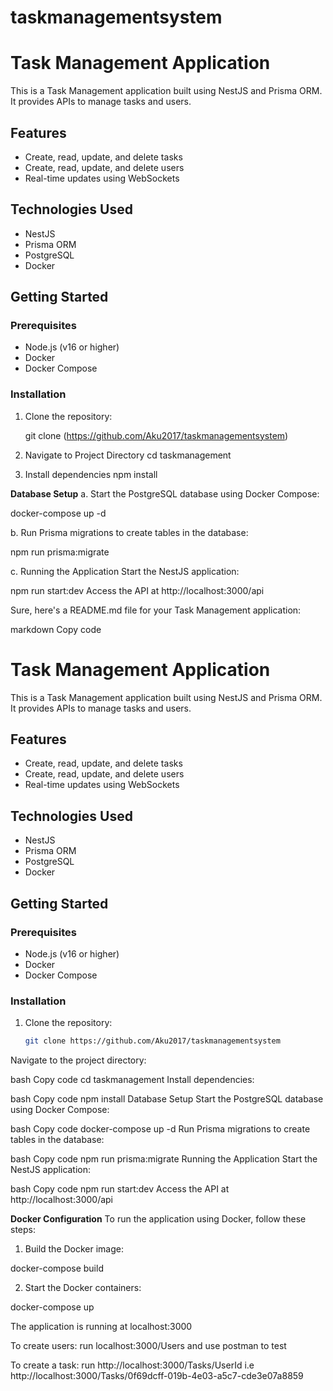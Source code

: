 # taskmanagementsystem
# Task Management Application

This is a Task Management application built using NestJS and Prisma ORM. It provides APIs to manage tasks and users.

## Features

- Create, read, update, and delete tasks
- Create, read, update, and delete users
- Real-time updates using WebSockets

## Technologies Used

- NestJS
- Prisma ORM
- PostgreSQL
- Docker

## Getting Started

### Prerequisites

- Node.js (v16 or higher)
- Docker
- Docker Compose

### Installation

1. Clone the repository:

   git clone (https://github.com/Aku2017/taskmanagementsystem)
  
2. Navigate to Project Directory
cd taskmanagement

3. Install dependencies
npm install

**Database Setup**
a. Start the PostgreSQL database using Docker Compose:

docker-compose up -d

b. Run Prisma migrations to create tables in the database:

npm run prisma:migrate

c. Running the Application
Start the NestJS application:

npm run start:dev
Access the API at http://localhost:3000/api


Sure, here's a README.md file for your Task Management application:

markdown
Copy code
# Task Management Application

This is a Task Management application built using NestJS and Prisma ORM. It provides APIs to manage tasks and users.

## Features

- Create, read, update, and delete tasks
- Create, read, update, and delete users
- Real-time updates using WebSockets

## Technologies Used

- NestJS
- Prisma ORM
- PostgreSQL
- Docker

## Getting Started

### Prerequisites

- Node.js (v16 or higher)
- Docker
- Docker Compose

### Installation

1. Clone the repository:

   ```bash
   git clone https://github.com/Aku2017/taskmanagementsystem
Navigate to the project directory:

bash
Copy code
cd taskmanagement
Install dependencies:

bash
Copy code
npm install
Database Setup
Start the PostgreSQL database using Docker Compose:

bash
Copy code
docker-compose up -d
Run Prisma migrations to create tables in the database:

bash
Copy code
npm run prisma:migrate
Running the Application
Start the NestJS application:

bash
Copy code
npm run start:dev
Access the API at http://localhost:3000/api

**Docker Configuration**
To run the application using Docker, follow these steps:

1. Build the Docker image:

docker-compose build


2. Start the Docker containers:

docker-compose up

The application is running at localhost:3000

To create users: run localhost:3000/Users and use postman to test

To create a task: run http://localhost:3000/Tasks/UserId i.e http://localhost:3000/Tasks/0f69dcff-019b-4e03-a5c7-cde3e07a8859
